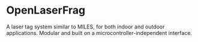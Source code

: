 # OpenLaserFrag
A laser tag system similar to MILES, for both indoor and outdoor applications. Modular and built on a microcontroller-independent interface.

